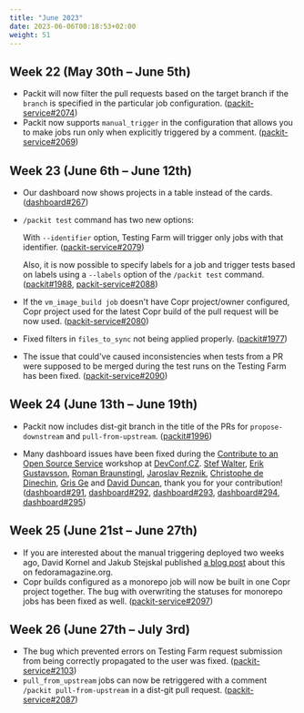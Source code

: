 ```yaml
---
title: "June 2023"
date: 2023-06-06T00:18:53+02:00
weight: 51
---
```


## Week 22 (May 30th – June 5th)

- Packit will now filter the pull requests based on the target branch if the `branch` is specified in the particular job configuration. ([packit-service#2074](https://github.com/packit/packit-service/pull/2074))
- Packit now supports `manual_trigger` in the configuration that allows you to make jobs run only when explicitly triggered by a comment. ([packit-service#2069](https://github.com/packit/packit-service/pull/2069))

## Week 23 (June 6th – June 12th)

- Our dashboard now shows projects in a table instead of the cards.
  ([dashboard#267](https://github.com/packit/dashboard/pull/267))
- `/packit test` command has two new options:

  With `--identifier` option, Testing Farm will trigger only jobs with that identifier.
  ([packit-service#2079](https://github.com/packit/packit-service/pull/2079))

  Also, it is now possible to specify labels for a job and trigger tests based on labels
  using a `--labels` option of the `/packit test` command.
  ([packit#1988](https://github.com/packit/packit/pull/1988),
  [packit-service#2088](https://github.com/packit/packit-service/pull/2088))

- If the `vm_image_build job` doesn't have Copr project/owner configured,
  Copr project used for the latest Copr build of the pull request will be now used.
  ([packit-service#2080](https://github.com/packit/packit-service/pull/2080))
- Fixed filters in `files_to_sync` not being applied properly.
  ([packit#1977](https://github.com/packit/packit/pull/1977))
- The issue that could've caused inconsistencies when tests from a PR
  were supposed to be merged during the test runs on the Testing Farm has been fixed.
  ([packit-service#2090](https://github.com/packit/packit-service/pull/2090))

## Week 24 (June 13th – June 19th)

- Packit now includes dist-git branch in the title of the PRs for `propose-downstream` and `pull-from-upstream`.
  ([packit#1996](https://github.com/packit/packit/pull/1996))

- Many dashboard issues have been fixed during the
  [Contribute to an Open Source Service](https://sched.co/1MvMM)
  workshop at [DevConf.CZ](https://www.devconf.info/cz/).
  [Stef Walter](https://github.com/stefwalter),
  [Erik Gustavsson](https://github.com/SpyTec),
  [Roman Braunstingl](https://github.com/RFJBraunstingl),
  [Jaroslav Reznik](https://github.com/jreznik),
  [Christophe de Dinechin](https://github.com/c3d),
  [Gris Ge](https://github.com/cathay4t)
  and [David Duncan](https://github.com/davdunc),
  thank you for your contribution!
  ([dashboard#291](https://github.com/packit/dashboard/pull/291),
  [dashboard#292](https://github.com/packit/dashboard/pull/292),
  [dashboard#293](https://github.com/packit/dashboard/pull/293),
  [dashboard#294](https://github.com/packit/dashboard/pull/294),
  [dashboard#295](https://github.com/packit/dashboard/pull/295))

## Week 25 (June 21st – June 27th)

- If you are interested about the manual triggering deployed two weeks ago, David Kornel and Jakub Stejskal published [a blog post](https://fedoramagazine.org/how-to-use-testing-farm-outside-of-rhel/) about this on fedoramagazine.org.
- Copr builds configured as a monorepo job will now be built in one Copr project together. The bug with overwriting the statuses for monorepo jobs has been fixed as well. ([packit-service#2097](https://github.com/packit/packit-service/pull/2097))

## Week 26 (June 27th – July 3rd)

- The bug which prevented errors on Testing Farm request submission from being
  correctly propagated to the user was fixed.
  ([packit-service#2103](https://github.com/packit/packit-service/pull/2103))
- `pull_from_upstream` jobs can now be retriggered with a comment
  `/packit pull-from-upstream` in a dist-git pull request.
  ([packit-service#2087](https://github.com/packit/packit-service/pull/2087))

